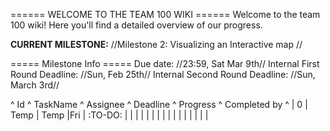 ====== WELCOME TO THE TEAM 100 WIKI ======
Welcome to the team 100 wiki! Here you'll find a detailed overview of our progress. 

**CURRENT MILESTONE:** //Milestone 2: Visualizing an Interactive map //

===== Milestone Info =====
Due date: //23:59, Sat Mar 9th//
Internal First Round Deadline: //Sun, Feb 25th//
Internal Second Round Deadline: //Sun, March 3rd//






^ Id ^ TaskName ^ Assignee ^ Deadline ^ Progress ^ Completed by ^
|  0 | Temp     | Temp     |Fri       | :TO-DO:  |              |
|    |          |          |          |          |              |
|    |          |          |          |          |              |